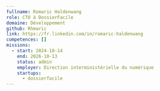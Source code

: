```yaml
---
fullname: Romaric Haldenwang
role: CTO à DossierFacile
domaine: Développement
github: Rhmaric
link: https://fr.linkedin.com/in/romaric-haldenwang
competences: []
missions:
  - start: 2024-10-14
    end: 2026-10-13
    status: admin
    employer: Direction interministérielle du numérique
    startups:
      - dossierfacile
---
```

